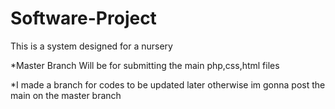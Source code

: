 # Software-Project
This is a system designed for a nursery

*Master Branch Will be for submitting the main php,css,html files

*I made a branch for codes to be updated later otherwise im gonna post the main on the master branch



